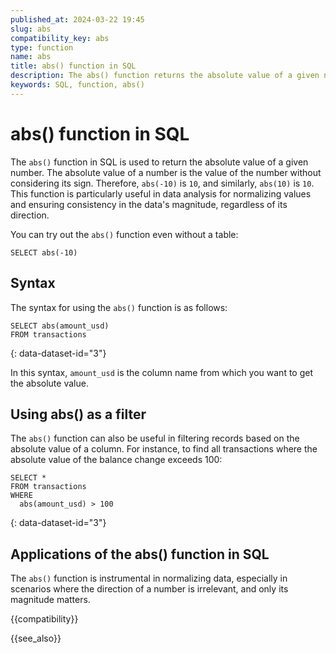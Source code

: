 ```yaml
---
published_at: 2024-03-22 19:45
slug: abs
compatibility_key: abs
type: function
name: abs
title: abs() function in SQL
description: The abs() function returns the absolute value of a given number.
keywords: SQL, function, abs()
---
```


# abs() function in SQL

The `abs()` function in SQL is used to return the absolute value of a given number. The absolute value of a number is the value of the number without considering its sign. Therefore, `abs(-10)` is `10`, and similarly, `abs(10)` is `10`. This function is particularly useful in data analysis for normalizing values and ensuring consistency in the data's magnitude, regardless of its direction.

You can try out the `abs()` function even without a table:

~~~pgsql
SELECT abs(-10)
~~~

## Syntax

The syntax for using the `abs()` function is as follows:

~~~pgsql
SELECT abs(amount_usd)
FROM transactions
~~~
{: data-dataset-id="3"}

In this syntax, `amount_usd` is the column name from which you want to get the absolute value.

## Using abs() as a filter

The `abs()` function can also be useful in filtering records based on the absolute value of a column. For instance, to find all transactions where the absolute value of the balance change exceeds 100:

~~~pgsql
SELECT *
FROM transactions
WHERE
  abs(amount_usd) > 100
~~~
{: data-dataset-id="3"}

## Applications of the abs() function in SQL

The `abs()` function is instrumental in normalizing data, especially in scenarios where the direction of a number is irrelevant, and only its magnitude matters.

{{compatibility}}

{{see_also}}
